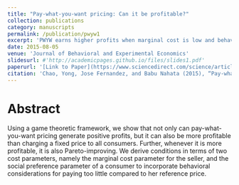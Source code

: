 ```yaml
---
title: "Pay-what-you-want pricing: Can it be profitable?"
collection: publications
category: manuscripts
permalink: /publication/pwyw1
excerpt: 'PWYW earns higher profits when marginal cost is low and behavioral factors are high.'
date: 2015-08-05
venue: 'Journal of Behavioral and Experimental Economics'
slidesurl: #'http://academicpages.github.io/files/slides1.pdf'
paperurl: '[Link to Paper](https://www.sciencedirect.com/science/article/abs/pii/S2214804314000998)'
citation: 'Chao, Yong, Jose Fernandez, and Babu Nahata (2015), “Pay-what-you-want pricing: Can it be profitable? Journal of Behavioral and Experimental Economics, Vol 57, August: 176-185'
---
```


# Abstract
Using a game theoretic framework, we show that not only can pay-what-you-want pricing generate positive profits, but it can also be more profitable than charging a fixed price to all consumers. Further, whenever it is more profitable, it is also Pareto-improving. We derive conditions in terms of two cost parameters, namely the marginal cost parameter for the seller, and the social preference parameter of a consumer to incorporate behavioral considerations for paying too little compared to her reference price.
